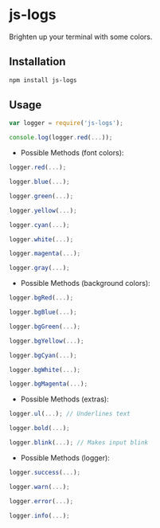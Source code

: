 # js-logs
Brighten up your terminal with some colors.

## Installation
```bash
npm install js-logs
```

## Usage
```js
var logger = require('js-logs');

console.log(logger.red(...));
```
- Possible Methods (font colors):
```js
logger.red(...);

logger.blue(...);

logger.green(...);

logger.yellow(...);

logger.cyan(...);

logger.white(...);

logger.magenta(...);

logger.gray(...);
```

- Possible Methods (background colors):
```js
logger.bgRed(...);

logger.bgBlue(...);

logger.bgGreen(...);

logger.bgYellow(...);

logger.bgCyan(...);

logger.bgWhite(...);

logger.bgMagenta(...);
```

- Possible Methods (extras):
```js
logger.ul(...); // Underlines text

logger.bold(...);

logger.blink(...); // Makes input blink
```

- Possible Methods (logger):
```js
logger.success(...);

logger.warn(...);

logger.error(...);

logger.info(...);
```


